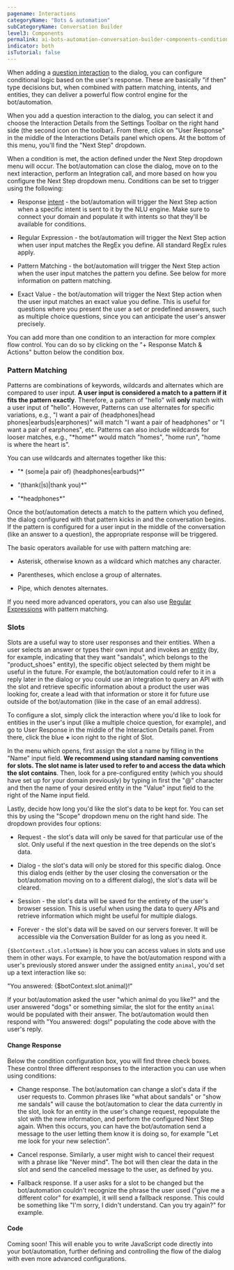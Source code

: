 ```yaml
---
pagename: Interactions
categoryName: "Bots & automation"
subCategoryName: Conversation Builder
level3: Components
permalink: ai-bots-automation-conversation-builder-components-conditions.html
indicator: both
isTutorial: false
---
```


When adding a [question interaction](conversation-builder-components-interactions.html) to the dialog, you can configure conditional logic based on the user's response. These are basically "if then" type decisions but, when combined with pattern matching, intents, and entities, they can deliver a powerful flow control engine for the bot/automation.

When you add a question interaction to the dialog, you can select it and choose the Interaction Details from the Settings Toolbar on the right hand side (the second icon on the toolbar). From there, click on "User Response" in the middle of the Interactions Details panel which opens. At the bottom of this menu, you'll find the "Next Step" dropdown.

When a condition is met, the action defined under the Next Step dropdown menu will occur. The bot/automation can close the dialog, move on to the next interaction, perform an Integration call, and more based on how you configure the Next Step dropdown menu. Conditions can be set to trigger using the following:

* Response [intent](conversation-builder-intent-builder-overview.html) - the bot/automation will trigger the Next Step action when a specific intent is sent to it by the NLU engine. Make sure to connect your domain and populate it with intents so that they'll be available for conditions.

* Regular Expression - the bot/automation will trigger the Next Step action when user input matches the RegEx you define. All standard RegEx rules apply.

* Pattern Matching - the bot/automation will trigger the Next Step action when the user input matches the pattern you define. See below for more information on pattern matching.

* Exact Value - the bot/automation will trigger the Next Step action when the user input matches an exact value you define. This is useful for questions where you present the user a set or predefined answers, such as multiple choice questions, since you can anticipate the user's answer precisely.

<div class="important">You can add more than one condition to an interaction for more complex flow control. You can do so by clicking on the "+ Response Match & Actions" button below the condition box.</div>

### Pattern Matching

Patterns are combinations of keywords, wildcards and alternates which are compared to user input. **A user input is considered a match to a pattern if it fits the pattern exactly**. Therefore, a pattern of "hello" will **only** match with a user input of "hello". However, Patterns can use alternates for specific variations, e.g., "I want a pair of (headphones&#124;head phones&#124;earbuds&#124;earphones)" will match "I want a pair of headphones" or "I want a pair of earphones", etc. Patterns can also include wildcards for looser matches, e.g., "&#42;home&#42;" would match "homes", "home run", "home is where the heart is".

You can use wildcards and alternates together like this:

* "&#42; (some&#124;a pair of) (headphones&#124;earbuds)&#42;"

* "(thank(&#124;s)&#124;thank you)&#42;"

* "&#42;headphones&#42;"

Once the bot/automation detects a match to the pattern which you defined, the dialog configured with that pattern kicks in and the conversation begins. If the pattern is configured for a user input in the middle of the conversation (like an answer to a question), the appropriate response will be triggered.

The basic operators available for use with pattern matching are:

* Asterisk, otherwise known as a wildcard which matches any character.

* Parentheses, which enclose a group of alternates.

* Pipe, which denotes alternates.

If you need more advanced operators, you can also use [Regular Expressions](http://www.rexegg.com/regex-quickstart.html) with pattern matching.

### Slots

Slots are a useful way to store user responses and their entities. When a user selects an answer or types their own input and invokes an [entity](conversation-builder-components-entities-overview.html) (by, for example, indicating that they want "sandals", which belongs to the "product_shoes" entity), the specific object selected by them might be useful in the future. For example, the bot/automation could refer to it in a reply later in the dialog or you could use an integration to query an API with the slot and retrieve specific information about a product the user was looking for, create a lead with that information or store it for future use outside of the bot/automation (like in the case of an email address).

To configure a slot, simply click the interaction where you'd like to look for entities in the user's input (like a multiple choice question, for example), and go to User Response in the middle of the Interaction Details panel. From there, click the blue **+** icon right to the right of Slot.

In the menu which opens, first assign the slot a name by filling in the "Name" input field. **We recommend using standard naming conventions for slots. The slot name is later used to refer to and access the data which the slot contains**. Then, look for a pre-configured entity (which you should have set up for your domain previously) by typing in first the "@" character and then the name of your desired entity in the "Value" input field to the right of the Name input field.

Lastly, decide how long you'd like the slot's data to be kept for. You can set this by using the "Scope" dropdown menu on the right hand side. The dropdown provides four options:

* Request - the slot's data will only be saved for that particular use of the slot. Only useful if the next question in the tree depends on the slot's data.

* Dialog - the slot's data will only be stored for this specific dialog. Once this dialog ends (either by the user closing the conversation or the bot/automation moving on to a different dialog), the slot's data will be cleared.

* Session - the slot's data will be saved for the entirety of the user's browser session. This is useful when using the data to query APIs and retrieve information which might be useful for multiple dialogs.

* Forever - the slot's data will be saved on our servers forever. It will be accessible via the Conversation Builder for as long as you need it.

`{$botContext.slot.slotName}` is how you can access values in slots and use them in other ways. For example, to have the bot/automation respond with a user's previously stored answer under the assigned entity `animal`, you'd set up a text interaction like so:

"You answered: {$botContext.slot.animal}!"

If your bot/automation asked the user "which animal do you like?" and the user answered "dogs" or something similar, the slot for the entity `animal` would be populated with their answer. The bot/automation would then respond with "You answered: dogs!" populating the code above with the user's reply.

#### Change Response

Below the condition configuration box, you will find three check boxes. These control three different responses to the interaction you can use when using conditions:

* Change response. The bot/automation can change a slot's data if the user requests to. Common phrases like "what about sandals" or "show me sandals" will cause the bot/automation to clear the data currently in the slot, look for an entity in the user's change request, repopulate the slot with the new information, and perform the configured Next Step again. When this occurs, you can have the bot/automation send a message to the user letting them know it is doing so, for example "Let me look for your new selection".

* Cancel response. Similarly, a user might wish to cancel their request with a phrase like "Never mind". The bot will then clear the data in the slot and send the cancelled message to the user, as defined by you.

* Fallback response. If a user asks for a slot to be changed but the bot/automation couldn't recognize the phrase the user used ("give me a different color" for example), it will send a fallback response. This could be something like "I'm sorry, I didn't understand. Can you try again?" for example.

#### Code

Coming soon! This will enable you to write JavaScript code directly into your bot/automation, further defining and controlling the flow of the dialog with even more advanced configurations.
